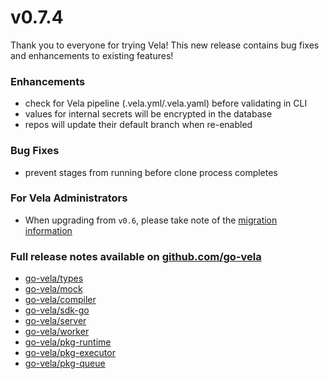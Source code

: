 # v0.7.4

Thank you to everyone for trying Vela! This new release contains bug fixes and enhancements to existing features!

### Enhancements

* check for Vela pipeline (.vela.yml/.vela.yaml) before validating in CLI
* values for internal secrets will be encrypted in the database
* repos will update their default branch when re-enabled

### Bug Fixes

* prevent stages from running before clone process completes

### For Vela Administrators

* When upgrading from `v0.6`, please take note of the [migration information](/migrations/v0.7/README.md)

### Full release notes available on [github.com/go-vela](https://github.com/go-vela)

* [go-vela/types](https://github.com/go-vela/types/releases)
* [go-vela/mock](https://github.com/go-vela/mock/releases)
* [go-vela/compiler](https://github.com/go-vela/compiler/releases)
* [go-vela/sdk-go](https://github.com/go-vela/sdk-go/releases)
* [go-vela/server](https://github.com/go-vela/server/releases)
* [go-vela/worker](https://github.com/go-vela/worker/releases)
* [go-vela/pkg-runtime](https://github.com/go-vela/pkg-runtime/releases)
* [go-vela/pkg-executor](https://github.com/go-vela/pkg-executor/releases)
* [go-vela/pkg-queue](https://github.com/go-vela/pkg-queue/releases)